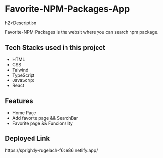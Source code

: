 <h1> Favorite-NPM-Packages-App</h1>
h2>Description</h2>
<p>Favorite-NPM-Packages is the websit where you can search npm package.</p>

<h2>Tech Stacks used in this project</h2>
<ul>
<li>HTML</li>
<li>CSS</li>
<li>Taiwind</li>
<li>TypeScript</li>
<li>JavaScript</li>
<li>React</li>
</ul>
<h2>Features</h2>
<ul>
<li>Home Page</li>
<li>Add favorite page && SearchBar</li>
<li>Favorite page && Funcionality</li>
</ul>
<h2>Deployed Link</h2>
<p>https://sprightly-rugelach-f6ce86.netlify.app/<p>
